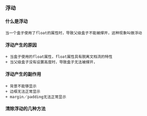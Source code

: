 ### 浮动

#### 什么是浮动
```
当一个盒子使用了float的属性时，导致父级盒子不能被撑开，这种现象叫做浮动
```
#### 浮动产生的原因
```
+ 当盒子使用的float属性，float属性具有脱离文档流的特性
+ 当父级盒子没有设置高度时，导致盒子无法被撑开，
```

#### 浮动产生的副作用
```
+ 背景不能够显示
+ 边框无法正常显示
+ margin／padding无法正常显示
```
#### 清除浮动的几种方法
```

```